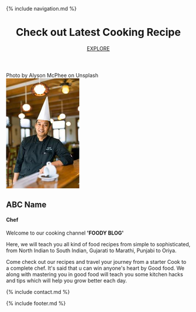 <!DOCTYPE html>
<html lang="en">
<head>
  <meta charset="utf-8">
  <meta http-equiv="Content-Type" content="text/html; charset=utf-8" />
  <meta name="viewport" content="width=device-width,initial-scale=1">
  <link rel="icon" type="image/x-icon" href="img/favicon.ico" />
  <meta name="keywords" content="{{ page.keywords }}">
  <link rel="stylesheet" href="https://stackpath.bootstrapcdn.com/bootstrap/4.4.1/css/bootstrap.min.css">
  <link rel="stylesheet" href="https://cdnjs.cloudflare.com/ajax/libs/font-awesome/4.7.0/css/font-awesome.min.css">
  <link href="/assets/css/style.css" rel="stylesheet">
</head>
<body>
<!-- Navigation -->
{% include navigation.md %}
<!-- Navigation -->

<!-- front page -->
<header class="masthead">
  <div class="container h-100">
    <div class="image-cont row h-100 align-items-end">
      <div class="col-12 text-center">
        <h1 class="font-weight-light">Check out Latest Cooking Recipe</h1>
        <a class="lead" href="#">EXPLORE</a>
      </div>
    </div>
  </div>
</header>
<div class="bottom-right">Photo by Alyson McPhee on Unsplash</div>
<!-- front page -->

<!-- aboutus -->
<section id="aboutus">
<div class="container-fluid">
<div class="row">
  <div class="col-sm-4">
    <div class="img-wrap">
      <img alt="Photo by Febrian Zakaria on Unsplash" title="Photo by Febrian Zakaria on Unsplash" src="/assets/img/profile.jpg"/>
    </div>
  </div>
<div class="col-sm-8">
  <h2>ABC Name</h2>
  <h4>Chef</h4>
  <p>Welcome to our cooking channel <b>'FOODY BLOG'</b> </p>
  <p>Here, we will teach you all kind of food recipes from simple to sophisticated, from North Indian to South Indian,
     Gujarati to Marathi, Punjabi to Oriya.</p>
  </p> Come check out our recipes and travel your journey from a starter Cook to a complete chef.
     It's said that u can win anyone's heart by Good food. We along with mastering you in good food will teach you some kitchen
     hacks and tips which will help you grow better each day.</p>
</div>
</div>
</div>
</section>
<!-- aboutus -->

<!-- contact us -->
{% include contact.md %}
<!-- contact us -->
<!-- footer -->
{% include footer.md %}
<!-- footer -->

<script src="https://ajax.googleapis.com/ajax/libs/jquery/3.4.1/jquery.min.js"></script>
<script src="https://stackpath.bootstrapcdn.com/bootstrap/4.4.1/js/bootstrap.min.js"></script>
<script src="/assets/js/script.js"></script>
</body>
</html>
